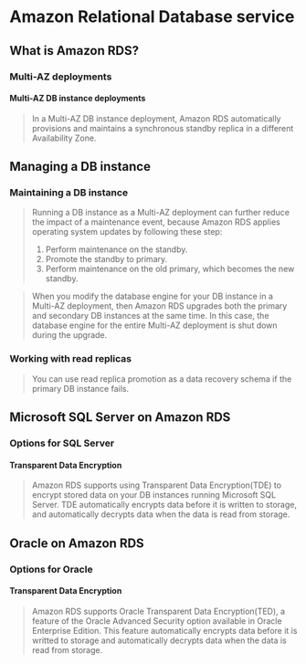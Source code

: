 # Amazon Relational Database service

## What is Amazon RDS?
### Multi-AZ deployments
#### Multi-AZ DB instance deployments
> In a Multi-AZ DB instance deployment, Amazon RDS automatically provisions and maintains a synchronous standby replica in a different Availability Zone.  

## Managing a DB instance
### Maintaining a DB instance
> Running a DB instance as a Multi-AZ deployment can further reduce the impact of a maintenance event, because Amazon RDS applies operating system updates by following these step:
>1. Perform maintenance on the standby.
>2. Promote the standby to primary.
>3. Perform maintenance on the old primary, which becomes the new standby.

> When you modify the database engine for your DB instance in a Multi-AZ deployment, then Amazon RDS upgrades both the primary and secondary DB instances at the same time. In this case, the database engine for the entire Multi-AZ deployment is shut down during the upgrade.  

### Working with read replicas
> You can use read replica promotion as a data recovery schema if the primary DB instance fails.

## Microsoft SQL Server on Amazon RDS
### Options for SQL Server
#### Transparent Data Encryption
> Amazon RDS supports using Transparent Data Encryption(TDE) to encrypt stored data on your DB instances running Microsoft SQL Server. TDE automatically encrypts data before it is written to storage, and automatically decrypts data when the data is read from storage.

## Oracle on Amazon RDS
### Options for Oracle
#### Transparent Data Encryption
> Amazon RDS supports Oracle Transparent Data Encryption(TED), a feature of the Oracle Advanced Security option available in Oracle Enterprise Edition. This feature automatically encrypts data before it is writted to storage and automatically decrypts data when the data is read from storage.



